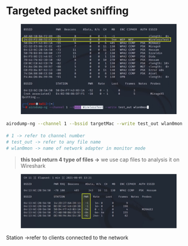 # Targeted packet sniffing

<figure><img src="../../../.gitbook/assets/image 1 (1) (1).png" alt=""><figcaption></figcaption></figure>

```bash
airodump-ng --channel 1 --bssid targetMac --write test_out wlan0mon

# 1 -> refer to channel number
# test_out -> refer to any file name
# wlan0mon -> name of network adapter in monitor mode
```

> **this tool return 4 type of files →** we use cap files to analysis it on Wireshark

<figure><img src="../../../.gitbook/assets/image 2 (1).png" alt=""><figcaption></figcaption></figure>

Station →refer to clients connected to the network
